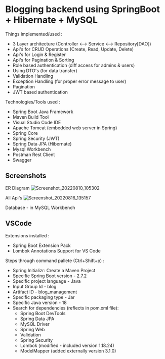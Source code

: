 # Blogging backend using SpringBoot + Hibernate + MySQL

Things implemented/used :
- 3 Layer architecture (Controller <--> Service <--> Repository[DAO])
- Api's for CRUD Operations (Create, Read, Update, Delete)
- Api's for Login & Register
- Api's for Pagination & Sorting
- Role based authentication (diff access for admins & users)
- Using DTO's (for data transfer)
- Validation Handling
- Exception Handling (for proper error message to user)
- Pagination
- JWT based authentication

Technologies/Tools used :
- Spring Boot Java Framework
- Maven Build Tool
- Visual Studio Code IDE
- Apache Tomcat (embedded web server in Spring)
- Spring Core
- Spring Security (JWT)
- Spring Data JPA (Hibernate)
- Mysql Workbench
- Postman Rest Client
- Swagger

## Screenshots

ER Diagram
![Screenshot_20220810_105302](https://user-images.githubusercontent.com/67866166/183822311-24d3845f-67f1-4c37-ac6c-fdfc7cb61948.png)

All Api's
![Screenshot_20220816_135157](https://user-images.githubusercontent.com/67866166/184833211-54362609-99b1-45a9-b685-ab3a4d9df9a6.png)

Database - in MySQL Workbench

## VSCode
Extensions installed :
- Spring Boot Extension Pack
- Lombok Annotations Support for VS Code

Steps through command pallete (Ctrl+Shift+p) :
- Spring Initializr: Create a Maven Project
- Specific Spring Boot version - 2.7.2
- Specific project  language - Java
- Input Group Id - blog
- Artifact ID - blog_management
- Specific packaging type - Jar
- Specific Java version - 18
- Search for dependencies (reflects in pom.xml file):
  - Spring Boot DevTools
  - Spring Data JPA
  - MySQL Driver
  - Spring Web
  - Validation
  - Spring Security
  - Lombok (modified - included version 1.18.24)
  - ModelMapper (added externally version 3.1.0)
